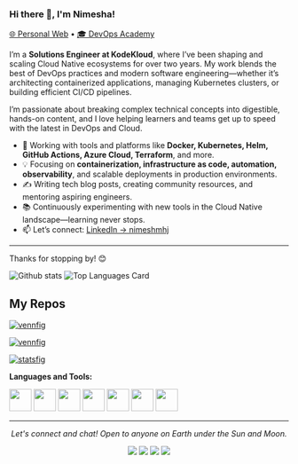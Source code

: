 ### Hi there 👋, I'm Nimesha!  
[🌐 Personal Web](https://www.nimesha.online) • [🎓 DevOps Academy](https://www.devopsacademy.online)

I’m a **Solutions Engineer at KodeKloud**, where I’ve been shaping and scaling Cloud Native ecosystems for over two years. My work blends the best of DevOps practices and modern software engineering—whether it’s architecting containerized applications, managing Kubernetes clusters, or building efficient CI/CD pipelines.

I’m passionate about breaking complex technical concepts into digestible, hands-on content, and I love helping learners and teams get up to speed with the latest in DevOps and Cloud.

- 🚀 Working with tools and platforms like **Docker, Kubernetes, Helm, GitHub Actions, Azure Cloud, Terraform**, and more.  
- 💡 Focusing on **containerization, infrastructure as code, automation, observability**, and scalable deployments in production environments.  
- ✍️ Writing tech blog posts, creating community resources, and mentoring aspiring engineers.  
- 📚 Continuously experimenting with new tools in the Cloud Native landscape—learning never stops.  
- 📫 Let’s connect: [LinkedIn → nimeshmhj](https://www.linkedin.com/in/nimeshmhj/)

---

Thanks for stopping by! 😊



![Github stats](https://github-readme-stats.vercel.app/api?username=nimeshmora&theme=highcontrast&show_icons=true&count_private=true)
![Top Languages Card](https://github-readme-stats.vercel.app/api/top-langs/?username=nimeshmora&layout=compact)

## My Repos

[![vennfig](https://github-readme-stats.vercel.app/api/pin/?username=nimeshmora&repo=devops-101&show_owner=true)](https://github.com/nimeshmora/devops-101)

[![vennfig](https://github-readme-stats.vercel.app/api/pin/?username=nimeshmora&repo=cloud-resume-challenge-projects&show_owner=true)](https://github.com/nimeshmora/cloud-resume-challenge-projects)

[![statsfig](https://github-readme-stats.vercel.app/api/pin/?username=nimeshmora&repo=get-niji-sign-npm-package&show_owner=true)](https://github.com/nimeshmora/get-niji-sign-npm-package)

**Languages and Tools:**  

<code><img height="40" src="https://raw.githubusercontent.com/shinokada/shinokada/master/assets/jupyter-notebook.png"></code>
<code><img height="40" src="https://raw.githubusercontent.com/shinokada/shinokada/master/assets/python.png"></code>
<code><img height="40" src="https://raw.githubusercontent.com/shinokada/shinokada/master/assets/rust.png"></code>
<code><img height="40" src="https://raw.githubusercontent.com/shinokada/shinokada/master/assets/javascript.png"></code>
<code><img height="40" src="https://raw.githubusercontent.com/shinokada/shinokada/master/assets/php.png"></code>
<code><img height="40" src="https://raw.githubusercontent.com/shinokada/shinokada/master/assets/visual-studio-code.png"></code>
<code><img height="40" src="https://raw.githubusercontent.com/shinokada/shinokada/master/assets/vim.png"></code>  


<hr>
<p align="center">
  <i>Let's connect and chat! Open to anyone on Earth under the Sun and Moon.</i><p align="center">
    <a href="https://www.linkedin.com/in/nimeshmhj/" alt="Linkedin"><img src="https://github.com/imdhruv99/imdhruv99/blob/master/readme/linkedin.png"></a>
    <a href="https://www.facebook.com/nimesh.jinarajadasa" alt="Facebook"><img src="https://github.com/imdhruv99/imdhruv99/blob/master/readme/facebook.png"></a>
    <a href="https://github.com/nimeshmora" alt="GitHub"><img src="https://github.com/imdhruv99/imdhruv99/blob/master/readme/github.png"></a>
    <a href="https://github.com/nimeshmora" alt="Medium"><img src="https://github.com/imdhruv99/imdhruv99/blob/master/readme/medium.png"></a></p>
</p>
